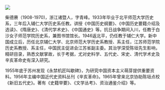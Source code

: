 ![](https://s2.loli.net/2022/08/14/rRYXtwiyE35ZvUG.jpg)

柴德赓（1908-1970)，浙江诸暨人，字青峰。1933年毕业于北平师范大学历史系，三年后入辅仁大学历史系任教。讲授《中国历史纲要》、《中国历史要籍介绍及选读》、《隋唐史》、《清代学术史》、《中国通史》等。抗日战争期间入川，任教于白沙女子师范学院历史系，兼图书馆馆长。1946返北平，仍任教于辅仁大学。新中国成立后，历任北京辅仁大学、北京师范大学历史系教授、系主任，江苏师范学院历史系教授、系主任，中国民主促进会江苏省副主委。其治学深受陈垣先生影响，精研目录，熟悉文献掌故，长于考据，尤对史料学、五代史、宋史、清代学术史及辛亥革命史有深入研究。

1955年底于苏州发现《永禁机匠叫歇碑》，为研究中国资本主义萌芽提供重要资料。1956年主编中国近代史资料丛刊《辛亥革命》。1965年曾来北京协助陈垣点校《新旧五代史》。著有《史籍举要》、《文学丛考》、资治通鉴介绍》等。